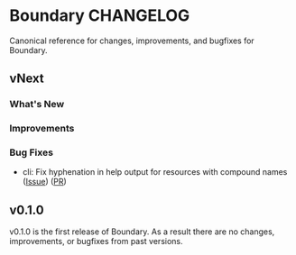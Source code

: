 # Boundary CHANGELOG

Canonical reference for changes, improvements, and bugfixes for Boundary.

## vNext

### What's New

### Improvements

### Bug Fixes

* cli: Fix hyphenation in help output for resources with compound names
  ([Issue](https://github.com/hashicorp/boundary/issues/686))
  ([PR](https://github.com/hashicorp/boundary/pull/689))

## v0.1.0

v0.1.0 is the first release of Boundary. As a result there are no changes, improvements, or bugfixes from past versions.